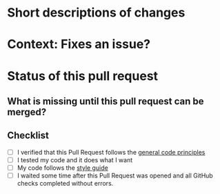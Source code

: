 <!-- Thank you for working on Jamulus and opening a Pull Request! Please fill the following to make maintenance and development process visible -->

# Short descriptions of changes

<!-- A short description of your changes which might go into the change log -->

# Context: Fixes an issue?

<!-- If this fixes an issue, please write Fixes: <issue number here>; if not, please give your PR a context. -->

# Status of this pull request
<!-- This might be edited by maintainers. -->
<!-- Proof of concept (not to be merged soon); Working implementation; ... -->

## What is missing until this pull request can be merged?
<!-- Does it still need more testing; ... -->

## Checklist
- [ ] I verified that this Pull Request follows the [general code principles](https://github.com/jamulussoftware/jamulus/blob/master/CONTRIBUTING.md#jamulus-projectsource-code-general-principles)
- [ ] I tested my code and it does what I want
- [ ] My code follows the [style guide](https://github.com/jamulussoftware/jamulus/blob/master/CONTRIBUTING.md#source-code-consistency) <!-- You can also check if your code passes clang-format -->
- [ ] I waited some time after this Pull Request was opened and all GitHub checks completed without errors. <!-- GitHub doesn't run these checks for new contributors automatically. -->
